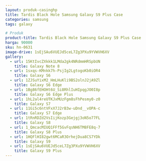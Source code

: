 ```yaml
---
layout: produk-casinghp
title: Tardis Black Hole Samsung Galaxy S9 Plus Case
categories: samsung
tags: galaxy

# Produk
product-title: Tardis Black Hole Samsung Galaxy S9 Plus Case
harga: 90000
sku: hn-0631
image-drive: 1sEjSAu6VUEJd5ceL7Zg3PXu9YVWVH6XV
gallery:
  - url: 15KtIvcZXkkk1LMda2gk4NRdmmHRSpbUN
    title: Galaxy Note 8
  - url: 1sxqs-KMnkk7h-PsjIg2LgtogoKb0iOR4
    title: Galaxy S6
  - url: 1ZJSuYixM2_HmLHuKli9BS2olnJ2jA9Zl
    title: Galaxy S6 Edge
  - url: 1Bg86fEHOHt6U_Si8RhlIuHIpqgJO0I8p
    title: Galaxy S6 Edge Plus
  - url: 1hL2al4reUTKJxMUzFgm8sFhPesmy0-z0
    title: Galaxy S7
  - url: 11Gi5c6ntVFxX7J2rB3w-uDnd__vOPA-c
    title: Galaxy S7 Edge
  - url: 1tRnRDZd2VsIijKozp3Gejgj3oN5o77FL
    title: Galaxy S8
  - url: 1_QmcacMIUQ1FFf5GvFqsNH6TM8FE8q-7
    title: Galaxy S8 Plus
  - url: 1HQFlHI82gwt6MCaR3OrhejDua8CS7YDk
    title: Galaxy S9
  - url: 1sEjSAu6VUEJd5ceL7Zg3PXu9YVWVH6XV
    title: Galaxy S9 Plus
---
```

